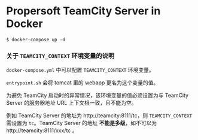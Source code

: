 Propersoft TeamCity Server in Docker
====================================

```
$ docker-compose up -d
```

### 关于 `TEAMCITY_CONTEXT` 环境变量的说明

`docker-compose.yml` 中可以配置 `TEAMCITY_CONTEXT` 环境变量。

`entrypoint.sh` 会将 tomcat 里的 webapp 更名为这个变量的值。

为避免 TeamCity 启动时的异常情况，该环境变量的值必须设置为与 TeamCity Server 的服务器地址 URL 上下文根一致，且不能为空。

例如 TeamCity Server 的地址为 http://teamcity:8111/tc，则 `TEAMCITY_CONTEXT` 需设置为 `tc`。TeamCity Server 的地址 **不能是多级**，如不可以为 http://teamcity:8111/xxx/tc 。
